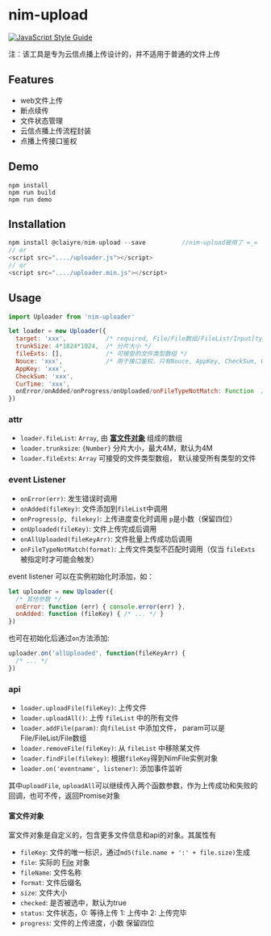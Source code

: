 # nim-upload

[![JavaScript Style Guide](https://img.shields.io/badge/code_style-standard-brightgreen.svg)](https://standardjs.com)

注：该工具是专为云信点播上传设计的，并不适用于普通的文件上传

## Features

- web文件上传
- 断点续传
- 文件状态管理
- 云信点播上传流程封装
- 点播上传接口鉴权

## Demo

```
npm install
npm run build
npm run demo
```

## Installation

```javascript
npm install @claiyre/nim-upload --save          //nim-upload被用了 =_=
// or
<script src="..../uploader.js"></script>
// or
<script src="..../uploader.min.js"></script>
```

## Usage

```javascript
import Uploader from 'nim-uploader'

let loader = new Uploader({
  target: 'xxx',           /* required, File/File数组/FileList/Input[type='file']DOM */
  trunkSize: 4*1024*1024,  /* 分片大小 */
  fileExts: [],            /* 可接受的文件类型数组 */
  Nouce: 'xxx',            /* 用于接口鉴权，只有Nouce, AppKey, CheckSum, CurTime都传入时，才会进行接口鉴权 */
  AppKey: 'xxx',
  CheckSum: 'xxx',
  CurTime: 'xxx',
  onError/onAdded/onProgress/onUploaded/onFileTypeNotMatch: Function  /* 事件监听函数 */
})
```

### attr

- `loader.fileList`: `Array`, 由 **[富文件对象](#富文件对象)** 组成的数组
- `loader.trunksize`: `{Number}` 分片大小，最大4M，默认为4M
- `loader.fileExts`: `Array` 可接受的文件类型数组， 默认接受所有类型的文件

### event Listener

- `onError(err)`: 发生错误时调用
- `onAdded(fileKey)`: 文件添加到`fileList`中调用
- `onProgress(p, filekey)`: 上传进度变化时调用 `p`是小数（保留四位）
- `onUploaded(fileKey)`: 文件上传完成后调用
- `onAllUploaded(fileKeyArr)`: 文件批量上传成功后调用
- `onFileTypeNotMatch(format)`: 上传文件类型不匹配时调用（仅当 `fileExts` 被指定时才可能会触发）

event listener 可以在实例初始化时添加，如：

```javascript
let uploader = new Uploader({
  /* 其他参数 */
  onError: function (err) { console.error(err) },
  onAdded: function (fileKey) { /* ... */ }
})
```

也可在初始化后通过`on`方法添加:

```javascript
uploader.on('allUploaded', function(fileKeyArr) {
  /* ... */
})
```

### api

- `loader.uploadFile(fileKey)`: 上传文件
- `loader.uploadAll()`: 上传 `fileList` 中的所有文件
- `loader.addFile(param)`: 向`fileList` 中添加文件， param可以是File/FileList/File数组
- `loader.removeFile(fileKey)`: 从 `fileList` 中移除某文件
- `loader.findFile(filekey)`: 根据`fileKey`得到NimFile实例对象
- `loader.on('eventname', listener)`: 添加事件监听

其中`uploadFile`, `uploadAll`可以继续传入两个函数参数，作为上传成功和失败的回调，也可不传，返回Promise对象

#### 富文件对象

富文件对象是自定义的，包含更多文件信息和api的对象。其属性有

- `fileKey`: 文件的唯一标识，通过`md5(file.name + ':' + file.size)`生成
- `file`: 实际的 [File](https://developer.mozilla.org/zh-CN/docs/Web/API/File) 对象
- `fileName`: 文件名称
- `format`: 文件后缀名
- `size`: 文件大小
- `checked`: 是否被选中，默认为true
- `status`: 文件状态，0: 等待上传 1: 上传中 2: 上传完毕
- `progress`: 文件的上传进度，小数 保留四位

